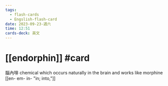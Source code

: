 ```yaml
---
tags:
  - flash-cards
  - Engslish-flash-card
date: 2023-09-23-週六
time: 12:51
cards-deck: 英文
---
```


# [[endorphin]] #card 
腦內啡
chemical which occurs naturally in the brain and works like morphine
[[en- em- in-  "in; into,"]]
